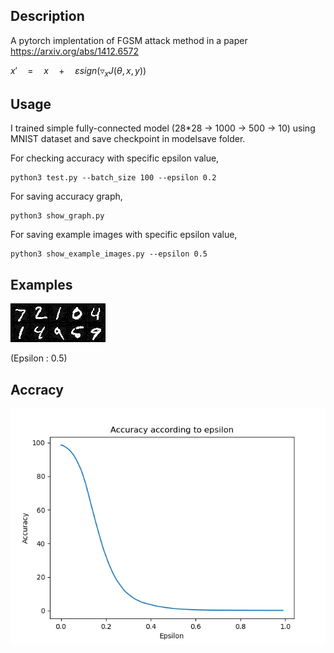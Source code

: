 ## Description

A pytorch implentation of FGSM attack method in a paper
https://arxiv.org/abs/1412.6572

$x'\quad =\quad x\quad +\quad \varepsilon sign({ \triangledown  }_{ x }J(\theta ,x,y))$



## Usage

I trained simple fully-connected model (28*28 -> 1000 -> 500 -> 10) using MNIST dataset and save checkpoint in modelsave folder.

For checking accuracy with specific epsilon value,

```python3
python3 test.py --batch_size 100 --epsilon 0.2
```



For saving accuracy graph,

```python3
python3 show_graph.py
```



For saving example images with specific epsilon value,

```python3
python3 show_example_images.py --epsilon 0.5
```



## Examples

![0](repo_images/attacked_examples.png)

(Epsilon : 0.5)



## Accracy

![1](repo_images/Acc_graph.png)

